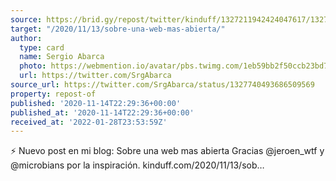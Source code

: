 ```yaml
---
source: https://brid.gy/repost/twitter/kinduff/1327211942424047617/1327740493686509569
target: "/2020/11/13/sobre-una-web-mas-abierta/"
author:
  type: card
  name: Sergio Abarca
  photo: https://webmention.io/avatar/pbs.twimg.com/1eb59bb2f50ccb23bd7e2ca0177a9410a2601eaacfeb2be99623af2ef014912d.jpg
  url: https://twitter.com/SrgAbarca
source_url: https://twitter.com/SrgAbarca/status/1327740493686509569
property: repost-of
published: '2020-11-14T22:29:36+00:00'
published_at: '2020-11-14T22:29:36+00:00'
received_at: '2022-01-28T23:53:59Z'
---
```


⚡️ Nuevo post en mi blog:  Sobre una web mas abierta 
Gracias @jeroen_wtf y @microbians por la inspiración.
kinduff.com/2020/11/13/sob…